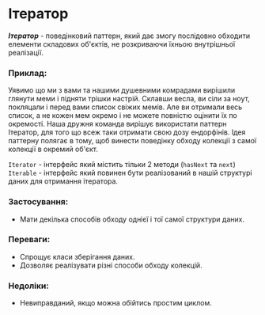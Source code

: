  # Ітератор
 
 ***_Ітератор_*** - поведінковий паттерн, який дає змогу послідовно обходити елементи складових об'єктів,
  не розкриваючи їхньою внутрішньої реалізації.
 
 ### Приклад:
 
 Уявимо що ми з вами та нашими душевними комрадами вирішили глянути меми і підняти трішки настрій. Склавши весла, ви сіли за ноут, покляцали і перед вами список свіжих мемів.
 Але ви отримали весь список, а не кожен мем окремо і не можете повністю оцінити їх по окремості.
 Наша дружня команда вирішує використати паттерн Ітератор, для того що всеж таки отримати свою дозу ендорфінів.
 Ідея паттерну полягає в тому, щоб винести поведінку обходу колекції з самої колекції в окремий об'єкт.
 
 `Iterator` - інтерфейс який містить тільки 2 методи (`hasNext` та `next`)
 `Iterable` - інтерфейс який повинен бути реалізований в нашій структурі даних для отримання ітератора.
 

### Застосування:
 - Мати декілька способів обходу однієї і тої самої структури даних.

### Переваги:
 - Спрощує класи зберігання даних.
 - Дозволяє реалізувати різні способи обходу колекцій.
 
### Недоліки:
 - Невиправданий, якщо можна обійтись простим циклом.